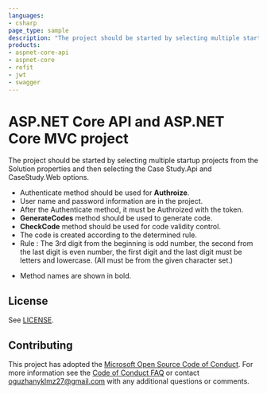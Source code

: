 ```yaml
---
languages:
- csharp
page_type: sample
description: "The project should be started by selecting multiple startup projects from the Solution properties and then selecting the Case Study.Api and CaseStudy.Web options."
products:
- aspnet-core-api
- aspnet-core
- refit
- jwt
- swagger
---
```


# ASP.NET Core API and ASP.NET Core MVC project
The project should be started by selecting multiple startup projects from the Solution properties and then selecting the Case Study.Api and CaseStudy.Web options.

- Authenticate method should be used for **Authroize**.
- User name and password information are in the project.
- After the Authenticate method, it must be Authroized with the token.
- **GenerateCodes** method should be used to generate code.
- **CheckCode** method should be used for code validity control.
- The code is created according to the determined rule.
- Rule : The 3rd digit from the beginning is odd number, the second from the last digit is even number, the first digit and the last digit must be letters and lowercase. (All must be from the given character set.)

* Method names are shown in bold.

## License

See [LICENSE](https://github.com/oguzhanyikilmaz/CaseStudy/blob/master/LICENSE.md).

## Contributing

This project has adopted the [Microsoft Open Source Code of Conduct](https://opensource.microsoft.com/codeofconduct/). For more information see the [Code of Conduct FAQ](https://opensource.microsoft.com/codeofconduct/faq/) or contact [oguzhanyklmz27@gmail.com](mailto:oguzhanyklmz27@gmail.com) with any additional questions or comments.
